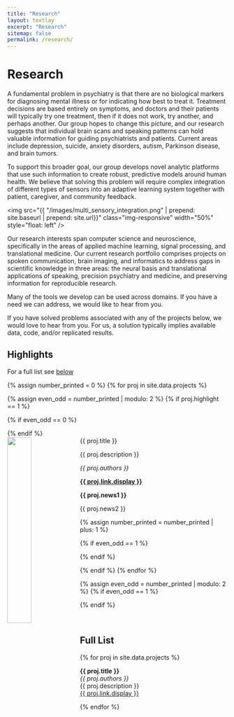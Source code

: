 ```yaml
---
title: "Research"
layout: textlay
excerpt: "Research"
sitemap: false
permalink: /research/
---
```


# Research

A fundamental problem in psychiatry is that there are no biological markers for 
diagnosing mental illness or for indicating how best to treat it. Treatment 
decisions are based entirely on symptoms, and doctors and their patients will 
typically try one treatment, then if it does not work, try another, and perhaps 
another. Our group hopes to change this picture, and our research suggests 
that individual brain scans and speaking patterns can hold valuable information 
for guiding psychiatrists and patients. Current areas include depression, 
suicide, anxiety disorders, autism, Parkinson disease, and brain tumors.

To support this broader goal, our group develops novel analytic platforms that 
use such information to create robust, predictive models around human health. We 
believe that solving this problem will require complex integration of different
types of sensors into an adaptive learning system together with patient, caregiver,
and community feedback.

<img src="{{ "/images/multi_sensory_integration.png" | prepend: site.baseurl | prepend: site.url}}" class="img-responsive" width="50%" style="float: left" />

Our research interests span computer science and neuroscience, specifically in 
the areas of applied machine learning, signal processing, and translational 
medicine. Our current research portfolio comprises projects on spoken 
communication, brain imaging, and informatics to address gaps in scientific 
knowledge in three areas: the neural basis and translational applications of 
speaking, precision psychiatry and medicine, and preserving information for 
reproducible research.

Many of the tools we develop can be used across domains. If you have a 
need we can address, we would like to hear from you.

If you have solved problems associated with any of the projects below, we would 
love to hear from you. For us, a solution typically implies available data, 
code, and/or replicated results.
 
## Highlights

For a full list see [below](#full-list)

{% assign number_printed = 0 %}
{% for proj in site.data.projects %}

{% assign even_odd = number_printed | modulo: 2 %}
{% if proj.highlight == 1 %}

{% if even_odd == 0 %}
<div class="row">
{% endif %}

<div class="col-sm-6 clearfix">
 <div class="well">
  <pubtit>{{ proj.title }}</pubtit>
  <img src="{{ proj.image }}" class="img-responsive" width="33%" style="float: left" />
  <p>{{ proj.description }}</p>
  <p><em>{{ proj.authors }}</em></p>
  <p><strong><a href="{{ proj.link.url }}">{{ proj.link.display }}</a></strong></p>
  <p class="text-danger"><strong> {{ proj.news1 }}</strong></p>
  <p> {{ proj.news2 }}</p>
 </div>
</div>

{% assign number_printed = number_printed | plus: 1 %}

{% if even_odd == 1 %}
</div>
{% endif %}

{% endif %}
{% endfor %}

{% assign even_odd = number_printed | modulo: 2 %}
{% if even_odd == 1 %}
</div>
{% endif %}

<p> &nbsp; </p>


## Full List

{% for proj in site.data.projects %}

  <b>{{ proj.title }}</b> <br />
  <em>{{ proj.authors }} </em><br />
  {{ proj.description }}<br />
  <a href="{{ proj.link.url }}">{{ proj.link.display }}</a>

{% endfor %}

